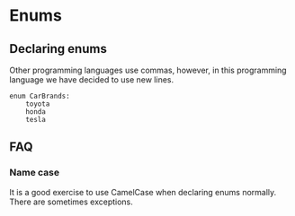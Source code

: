 # Enums

## Declaring enums

Other programming languages use commas, however, in this programming language we have decided to use new lines.

```
enum CarBrands:
	toyota
	honda
	tesla
```

## FAQ

### Name case

It is a good exercise to use CamelCase when declaring enums normally. There are sometimes exceptions. 